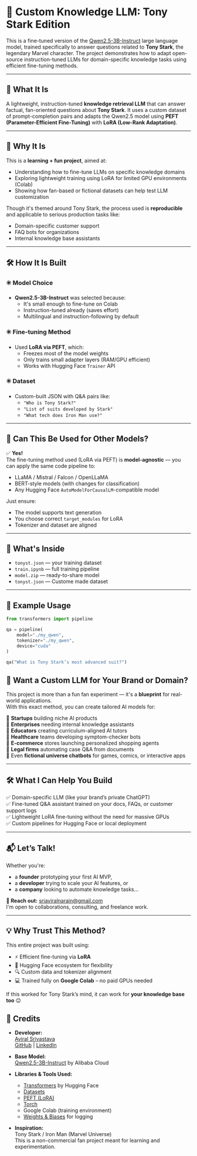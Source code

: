 # 🧠 Custom Knowledge LLM: Tony Stark Edition

This is a fine-tuned version of the [Qwen2.5-3B-Instruct](https://huggingface.co/Qwen/Qwen2.5-3B-Instruct) large language model, trained specifically to answer questions related to **Tony Stark**, the legendary Marvel character. The project demonstrates how to adapt open-source instruction-tuned LLMs for domain-specific knowledge tasks using efficient fine-tuning methods.

---

## 📌 What It Is

A lightweight, instruction-tuned **knowledge retrieval LLM** that can answer factual, fan-oriented questions about **Tony Stark**. It uses a custom dataset of prompt-completion pairs and adapts the Qwen2.5 model using **PEFT (Parameter-Efficient Fine-Tuning)** with **LoRA (Low-Rank Adaptation)**.

---

## 🎯 Why It Is

This is a **learning + fun project**, aimed at:
- Understanding how to fine-tune LLMs on specific knowledge domains
- Exploring lightweight training using LoRA for limited GPU environments (Colab)
- Showing how fan-based or fictional datasets can help test LLM customization

Though it's themed around Tony Stark, the process used is **reproducible** and applicable to serious production tasks like:
- Domain-specific customer support
- FAQ bots for organizations
- Internal knowledge base assistants

---

## 🛠️ How It Is Built

### ✳️ Model Choice
- **Qwen2.5-3B-Instruct** was selected because:
  - It's small enough to fine-tune on Colab
  - Instruction-tuned already (saves effort)
  - Multilingual and instruction-following by default

### ✳️ Fine-tuning Method
- Used **LoRA via PEFT**, which:
  - Freezes most of the model weights
  - Only trains small adapter layers (RAM/GPU efficient)
  - Works with Hugging Face `Trainer` API

### ✳️ Dataset
- Custom-built JSON with Q&A pairs like:
  - `"Who is Tony Stark?"`
  - `"List of suits developed by Stark"`
  - `"What tech does Iron Man use?"`

---

## 🔁 Can This Be Used for Other Models?

✅ **Yes!**  
The fine-tuning method used (LoRA via PEFT) is **model-agnostic** — you can apply the same code pipeline to:
- LLaMA / Mistral / Falcon / OpenLLaMA
- BERT-style models (with changes for classification)
- Any Hugging Face `AutoModelForCausalLM`-compatible model

Just ensure:
- The model supports text generation
- You choose correct `target_modules` for LoRA
- Tokenizer and dataset are aligned

---

## 📂 What's Inside

- `tonyst.json` — your training dataset
- `train.ipynb` — full training pipeline
- `model.zip` — ready-to-share model
- `tonyst.json` — Custome made dataset

---

## 🧪 Example Usage

```python
from transformers import pipeline

qa = pipeline(
    model="./my_qwen",
    tokenizer="./my_qwen",
    device="cuda"
)

qa("What is Tony Stark’s most advanced suit?")

```

## 🚀 Want a Custom LLM for Your Brand or Domain?

This project is more than a fun fan experiment — it's a **blueprint** for real-world applications.  
With this exact method, you can create tailored AI models for:

🔹 **Startups** building niche AI products  
🔹 **Enterprises** needing internal knowledge assistants  
🔹 **Educators** creating curriculum-aligned AI tutors  
🔹 **Healthcare** teams developing symptom-checker bots  
🔹 **E-commerce** stores launching personalized shopping agents  
🔹 **Legal firms** automating case Q&A from documents  
🔹 Even **fictional universe chatbots** for games, comics, or interactive apps

---

## 🛠️ What I Can Help You Build

✅ Domain-specific LLM (like your brand’s private ChatGPT)  
✅ Fine-tuned Q&A assistant trained on your docs, FAQs, or customer support logs  
✅ Lightweight LoRA fine-tuning without the need for massive GPUs  
✅ Custom pipelines for Hugging Face or local deployment

---

## 📬 Let’s Talk!

Whether you're:
- a **founder** prototyping your first AI MVP,
- a **developer** trying to scale your AI features, or
- a **company** looking to automate knowledge tasks...

**📩 Reach out:** [sriaviralnarain@gmail.com](mailto:sriaviralnarain@gmail.com)  
I'm open to collaborations, consulting, and freelance work.

---

## 💡 Why Trust This Method?

This entire project was built using:
- ⚡ Efficient fine-tuning via **LoRA**
- 🧠 Hugging Face ecosystem for flexibility
- 🔍 Custom data and tokenizer alignment
- 💻 Trained fully on **Google Colab** – no paid GPUs needed

If this worked for Tony Stark’s mind, it can work for **your knowledge base too** 😉


## 🙌 Credits

- **Developer:**  
  [Aviral Srivastava](mailto:sriaviralnarain@gmail.com)  
  [GitHub](http://github.com/aviral-sri) | [LinkedIn](https://www.linkedin.com/in/aviral-srivastava26/)  

- **Base Model:**  
  [Qwen2.5-3B-Instruct](https://huggingface.co/Qwen/Qwen2.5-3B-Instruct) by Alibaba Cloud

- **Libraries & Tools Used:**  
  - [Transformers](https://github.com/huggingface/transformers) by Hugging Face  
  - [Datasets](https://github.com/huggingface/datasets)  
  - [PEFT (LoRA)](https://github.com/huggingface/peft)  
  - [Torch](https://pytorch.org/)  
  - Google Colab (training environment)  
  - [Weights & Biases](https://wandb.ai/) for logging 

- **Inspiration:**  
  Tony Stark / Iron Man (Marvel Universe)  
  This is a non-commercial fan project meant for learning and experimentation.
